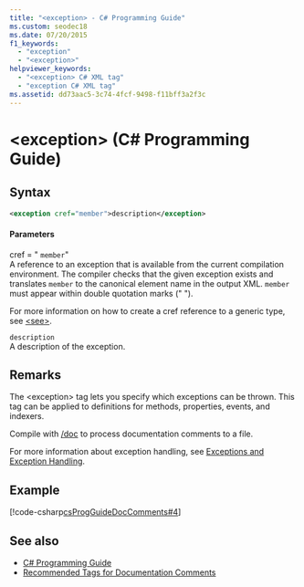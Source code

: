 ```yaml
---
title: "<exception> - C# Programming Guide"
ms.custom: seodec18
ms.date: 07/20/2015
f1_keywords: 
  - "exception"
  - "<exception>"
helpviewer_keywords: 
  - "<exception> C# XML tag"
  - "exception C# XML tag"
ms.assetid: dd73aac5-3c74-4fcf-9498-f11bff3a2f3c
---
```

# \<exception> (C# Programming Guide)
## Syntax  
  
```xml  
<exception cref="member">description</exception>  
```  
  
#### Parameters  
 cref = " `member`"  
 A reference to an exception that is available from the current compilation environment. The compiler checks that the given exception exists and translates `member` to the canonical element name in the output XML. `member` must appear within double quotation marks (" ").  
  
 For more information on how to create a cref reference to a generic type, see [\<see>](../../../csharp/programming-guide/xmldoc/see.md).  
  
 `description`  
 A description of the exception.  
  
## Remarks  
 The \<exception> tag lets you specify which exceptions can be thrown. This tag can be applied to definitions for methods, properties, events, and indexers.  
  
 Compile with [/doc](../../../csharp/language-reference/compiler-options/doc-compiler-option.md) to process documentation comments to a file.  
  
 For more information about exception handling, see [Exceptions and Exception Handling](../../../csharp/programming-guide/exceptions/index.md).  
  
## Example  
 [!code-csharp[csProgGuideDocComments#4](../../../csharp/programming-guide/xmldoc/codesnippet/CSharp/exception_1.cs)]  
  
## See also

- [C# Programming Guide](../../../csharp/programming-guide/index.md)
- [Recommended Tags for Documentation Comments](../../../csharp/programming-guide/xmldoc/recommended-tags-for-documentation-comments.md)
